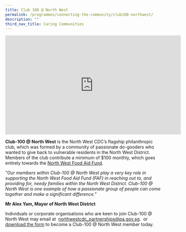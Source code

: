 ```yaml
---
title: Club 100 @ North West
permalink: /programmes/connecting-the-community/club100-northwest/
description: ""
third_nav_title: Caring Communities
---
```

<iframe width="560" height="315" src="https://www.youtube.com/embed/gbKC8nvxS2w" title="YouTube video player" frameborder="0" allow="accelerometer; autoplay; clipboard-write; encrypted-media; gyroscope; picture-in-picture" allowfullscreen=""></iframe>

**Club-100 @ North West** is the North West CDC’s flagship philanthropic club, which was formed by a community of passionate
do-gooders who wanted to give back to vulnerable residents in the North West District. Members of the club contribute a minimum of $100 monthly, which goes entirely towards the [North West Food Aid Fund](https://northwest.cdc.gov.sg/programmes/assisting-the-needy/northwest-food-aid-fund).


*"Our members within Club-100 @ North West play a very key role in supporting the North West Food Aid Fund (FAF) in reaching out to, and providing for, needy families within the North West District. Club-100 @ North West is one example of how a passionate group of people can come together and make a significant difference."*
 
 **Mr Alex Yam, Mayor of North West District**
    
Individuals or corporate organisations who are keen to join Club-100 @ North West may email at  &nbsp;[northwestcdc\_partnerships@pa.gov.sg](mailto:northwestcdc_partnerships@pa.gov.sg).&nbsp; or [download the form](/files/club-100_donation_form_may21.pdf) to become a Club-100 @ North West member today.